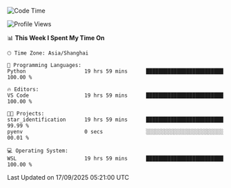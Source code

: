 <!--START_SECTION:waka-->
![Code Time](http://img.shields.io/badge/Code%20Time-3%2C118%20hrs%2015%20mins-blue)

![Profile Views](http://img.shields.io/badge/Profile%20Views-42-blue)

📊 **This Week I Spent My Time On** 

```text
🕑︎ Time Zone: Asia/Shanghai

💬 Programming Languages: 
Python                   19 hrs 59 mins      █████████████████████████   100.00 % 

🔥 Editors: 
VS Code                  19 hrs 59 mins      █████████████████████████   100.00 % 

🐱‍💻 Projects: 
star_identification      19 hrs 59 mins      █████████████████████████   99.99 % 
pyenv                    0 secs              ░░░░░░░░░░░░░░░░░░░░░░░░░   00.01 % 

💻 Operating System: 
WSL                      19 hrs 59 mins      █████████████████████████   100.00 % 
```


 Last Updated on 17/09/2025 05:21:00 UTC
<!--END_SECTION:waka-->